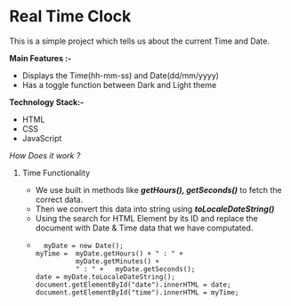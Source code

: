 # Real Time Clock

This is a simple project which tells us about the current Time and Date.

**Main Features :-**

- Displays the Time(hh-mm-ss) and Date(dd/mm/yyyy)
- Has a toggle function between Dark and Light theme

**Technology Stack:-**

- HTML
- CSS
- JavaScript

_How Does it work ?_

1. Time Functionality

   - We use built in methods like **_getHours(), getSeconds()_** to fetch the correct data.
   - Then we convert this data into string using **_toLocaleDateString()_**
   - Using the search for HTML Element by its ID and replace the document with Date & Time data that we have computated.
   - ```
       myDate = new Date();
     myTime =  myDate.getHours() + " : " +
               myDate.getMinutes() +
               " : " +   myDate.getSeconds();
     date = myDate.toLocaleDateString();
     document.getElementById("date").innerHTML = date;
     document.getElementById("time").innerHTML = myTime;

     ```
